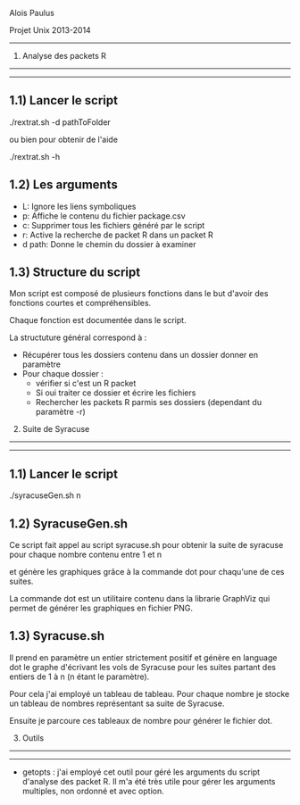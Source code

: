 Alois Paulus

Projet Unix 2013-2014
_____________________

1) Analyse des packets R 
------------------------
------------------------

1.1) Lancer le script
---------------------

./rextrat.sh -d pathToFolder

ou bien pour obtenir de l'aide

./rextrat.sh -h

1.2) Les arguments
---------------------

- L: Ignore les liens symboliques 
- p: Affiche le contenu du fichier package.csv
- c: Supprimer tous les fichiers généré par le script
- r: Active la recherche de packet R dans un packet R
- d path: Donne le chemin du dossier à examiner

1.3) Structure du script
---------------------

Mon script est composé de plusieurs fonctions dans le but d'avoir des fonctions courtes et compréhensibles.

Chaque fonction est documentée dans le script.

La structuture général correspond à :

- Récupérer tous les dossiers contenu dans un dossier donner en paramètre
- Pour chaque dossier :
    - vérifier si c'est un R packet
    - Si oui traiter ce dossier et écrire les fichiers
    - Rechercher les packets R parmis ses dossiers (dependant du paramètre -r)

2) Suite de Syracuse
---------------------
---------------------

1.1) Lancer le script
---------------------

./syracuseGen.sh n

1.2) SyracuseGen.sh
---------------------

Ce script fait appel au script syracuse.sh pour obtenir la suite de syracuse pour chaque nombre contenu entre 1 et n

et génère les graphiques grâce à la commande dot pour chaqu'une de ces suites.

La commande dot est un utilitaire contenu dans la librarie GraphViz qui permet de générer les graphiques en fichier PNG.

1.3) Syracuse.sh
---------------------

Il prend en paramètre un entier strictement positif et génère en language dot le graphe d'écrivant les vols de Syracuse pour les suites partant des entiers de 1 à n (n étant le paramètre).

Pour cela j'ai employé un tableau de tableau. Pour chaque nombre je stocke un tableau de nombres représentant sa suite de Syracuse.

Ensuite je parcoure ces tableaux de nombre pour générer le fichier dot.

3) Outils  
-----------
-----------

- getopts : j'ai employé cet outil pour géré les arguments du script d'analyse des packet R. Il m'a été très utile pour gérer les arguments multiples, non ordonné et avec option.

